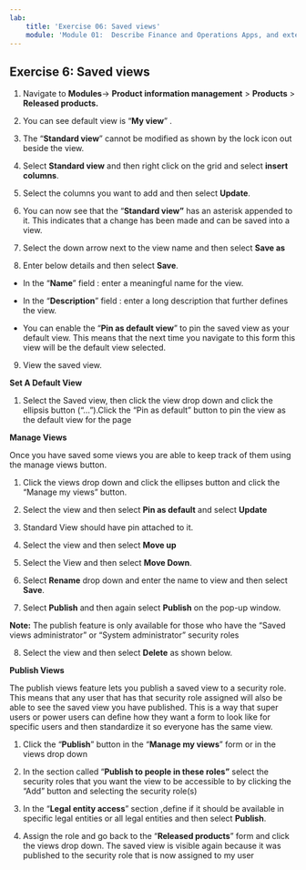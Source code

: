 ```yaml
---
lab:
    title: 'Exercise 06: Saved views'
    module: 'Module 01:  Describe Finance and Operations Apps, and extend apps by using Microsoft Power Platform technologies'
---
```

## Exercise 6: Saved views

1. Navigate to **Modules**-> **Product information management** > **Products** > **Released products.**

2. You can see default view is “**My view**” .

3. The “**Standard view**” cannot be modified as shown by the lock icon out beside the view.

4. Select **Standard view** and then right click on the grid and select **insert columns**.

5. Select the columns you want to add and then select **Update**.

6. You can now see that the “**Standard view”** has an asterisk appended to it. This indicates that a change has been made and can be saved into a view.

7. Select the down arrow next to the view name and then select **Save as** 

8. Enter below details and then select **Save**.

- In the “**Name**” field : enter a meaningful name for the view.

- In the “**Description**” field : enter a long description that further defines the view.

- You can enable the “**Pin as default view**” to pin the saved view as your default view. This means that the next time you navigate to this form this view will be the default view selected.

9. View the saved view.


**Set A Default View**

1. Select the Saved view, then click the view drop down and click the ellipsis button (“…”).Click the “Pin as default” button to pin the view as the default view for the page

**Manage Views**

Once you have saved some views you are able to keep track of them using the manage views button.

1. Click the views drop down and click the ellipses button and click the “Manage my views” button.

2. Select the view and then select **Pin as default** and select **Update**

3. Standard View should have pin attached to it.

4. Select the view and then select **Move up** 

5. Select the View and then select **Move Down**.

6. Select **Rename** drop down and enter the name to view and then select **Save**.

7. Select **Publish** and then again select **Publish** on the pop-up window.

**Note:** The publish feature is only available for those who have the “Saved views administrator” or “System administrator” security roles

8. Select the view and then select **Delete** as shown below.

**Publish Views**

The publish views feature lets you publish a saved view to a security role. This means that any user that has that security role assigned will also be able to see the saved view you have published. This is a way that super users or power users can define how they want a form to look like for specific users and then standardize it so everyone has the same view.

1. Click the “**Publish**” button in the “**Manage my views**” form or in the views drop down

2. In the section called “**Publish to people in these roles”** select the security roles that you want the view to be accessible to by clicking the “Add” button and selecting the security role(s)

3. In the “**Legal entity access**” section ,define if it should be available in specific legal entities or all legal entities and then select **Publish**.

4. Assign the role and  go back to the “**Released products**” form and click the views drop down. The saved view is visible again because it was published to the security role that is now assigned to my user
